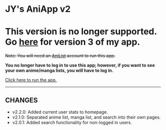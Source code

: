 # JY's AniApp v2

# This version is no longer supported. Go [here](https://github.com/josephyhu/jys-aniapp-v3) for version 3 of my app.

~~Note: You will need an [AniList](https://anilist.co) account to run this app.~~

**You no longer have to log in to use this app; however, if you want to see your own anime/manga lists, you will have to log in.**

[Click here to run the app.](https://jys-aniapp-v2.herokuapp.com)

---

## CHANGES
- v2.2.0: Added current user stats to homepage.
- v2.1.0: Separated anime list, manga list, and search into their own pages.
- v2.0.1: Added search functionality for non-logged in users.
